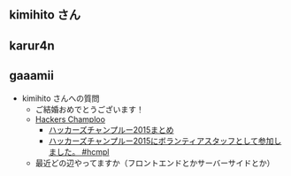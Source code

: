 ## kimihito さん

## karur4n

## gaaamii
- kimihito さんへの質問
  - ご結婚おめでとうございます！
  - <a href="http://hackers-champloo.org/2015/" target="blank">Hackers Champloo</a>
    - <a href="http://togetter.com/li/840194" target="blank">ハッカーズチャンプルー2015まとめ</a>
    - <a href="http://kimihito.hatenablog.com/entry/2015/07/02/093000" target="blank">ハッカーズチャンプルー2015にボランティアスタッフとして参加しました。 #hcmpl</a>
  - 最近どの辺やってますか（フロントエンドとかサーバーサイドとか）


